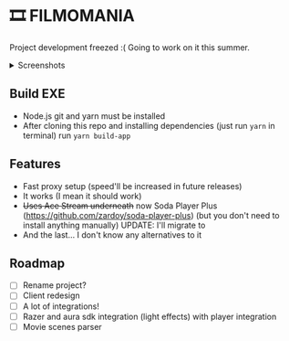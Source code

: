 # 🎞️ FILMOMANIA

Project development freezed :( Going to work on it this summer.

<details>
<summary>Screenshots</summary>

![screenshot-main-screen](./docs-assets/screenshot-main-screen.png)
![screenshot-films-search](./docs-assets/screenshot-films-search.png)
![screenshot-torrents-select.png](./docs-assets/screenshot-torrents-select.png)

I know, design is bad. I'll use [arwes](https://playground.arwes.dev/core) in future releases.
</details>

## Build EXE

- Node.js git and yarn must be installed
- After cloning this repo and installing dependencies (just run `yarn` in terminal) run `yarn build-app`

## Features

- Fast proxy setup (speed'll be increased in future releases)
- It works (I mean it should work)
- ~~Uses Ace Stream underneath~~ now Soda Player Plus (https://github.com/zardoy/soda-player-plus) (but you don't need to install anything manually) UPDATE: I'll migrate to 
- And the last... I don't know any alternatives to it

## Roadmap

- [ ] Rename project?
- [ ] Client redesign
- [ ] A lot of integrations!
- [ ] Razer and aura sdk integration (light effects) with player integration
- [ ] Movie scenes parser
